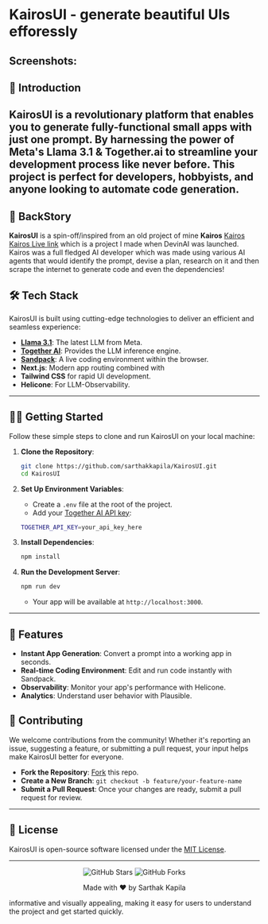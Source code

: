 # KairosUI - generate beautiful UIs efforessly

## Screenshots:
## 
## 🚀 Introduction

**KairosUI** is a revolutionary platform that enables you to generate fully-functional small apps with just one prompt. By harnessing the power of Meta's Llama 3.1 & Together.ai to streamline your development process like never before. This project is perfect for developers, hobbyists, and anyone looking to automate code generation.
---

## 🚀 BackStory
**KairosUI** is a spin-off/inspired from an old project of mine **Kairos** [Kairos](https://github.com/sarthakkapila/kairos) [Kairos Live link](https://kairos-ai.streamlit.app) which is a project I made when DevinAI was launched.
Kairos was a full fledged AI developer which was made using various AI agents that would identify the prompt, devise a plan, research on it and then scrape the internet to generate code and even the dependencies!
## 🛠️ Tech Stack

KairosUI is built using cutting-edge technologies to deliver an efficient and seamless experience:

- **[Llama 3.1](https://ai.meta.com/blog/meta-llama-3-1/)**: The latest LLM from Meta.
- **[Together AI](https://api.together.xyz/)**: Provides the LLM inference engine.
- **[Sandpack](https://sandpack.codesandbox.io/)**: A live coding environment within the browser.
- **Next.js**: Modern app routing combined with 
- **Tailwind CSS** for rapid UI development.
- **Helicone**: For LLM-Observability.  
---

## 🧑‍💻 Getting Started

Follow these simple steps to clone and run KairosUI on your local machine:

1. **Clone the Repository**:
    ```bash
    git clone https://github.com/sarthakkapila/KairosUI.git
    cd KairosUI
    ```
2. **Set Up Environment Variables**:
    - Create a `.env` file at the root of the project.
    - Add your [Together AI API key](https://api.together.xyz/settings/api-keys):
    ```bash
    TOGETHER_API_KEY=your_api_key_here
    ```

3. **Install Dependencies**:
    ```bash
    npm install
    ```

4. **Run the Development Server**:
    ```bash
    npm run dev
    ```
    - Your app will be available at `http://localhost:3000`.

---

## 🎨 Features

- **Instant App Generation**: Convert a prompt into a working app in seconds.
- **Real-time Coding Environment**: Edit and run code instantly with Sandpack.
- **Observability**: Monitor your app's performance with Helicone.
- **Analytics**: Understand user behavior with Plausible.

## 🙌 Contributing

We welcome contributions from the community! Whether it's reporting an issue, suggesting a feature, or submitting a pull request, your input helps make KairosUI better for everyone.

- **Fork the Repository**: [Fork](https://github.com/sarthakkapila/KairosUI/fork) this repo.
- **Create a New Branch**: `git checkout -b feature/your-feature-name`
- **Submit a Pull Request**: Once your changes are ready, submit a pull request for review.

---

## 📝 License

KairosUI is open-source software licensed under the [MIT License](https://github.com/sarthakkapila/KairosUI/blob/main/LICENSE).

---
<p align="center">
  <img src="https://img.shields.io/github/stars/sarthakkapila/KairosUI?style=social" alt="GitHub Stars"/>
  <img src="https://img.shields.io/github/forks/sarthakkapila/KairosUI?style=social" alt="GitHub Forks"/>
</p>
<p align="center">
  Made with ❤️ by Sarthak Kapila
</p> informative and visually appealing, making it easy for users to understand the project and get started quickly.
